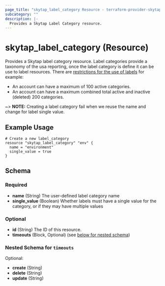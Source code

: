 ```yaml
---
page_title: "skytap_label_category Resource - terraform-provider-skytap"
subcategory: ""
description: |-
  Provides a Skytap Label Category resource.
---
```


# skytap_label_category (Resource)

Provides a Skytap label category resource. Label categories provide a taxonomy of the usa reporting, once the label category is define it can be use to label resources. There are [restrictions for the use of labels](https://help.skytap.com/using-labels-for-in-depth-reporting.html#Restrictions) for example:

* An account can have a maximum of 100 active categories.
* An account can have a maximum combined total active and inactive (deleted) 200 categories.
 
~> **NOTE:** Creating a label category fail when we reuse the name and change for label single value.

## Example Usage

```hcl
# Create a new label_category
resource "skytap_label_category" "env" {
  name = "environment"
  single_value = true
}
```

<!-- schema generated by tfplugindocs -->
## Schema

### Required

- **name** (String) The user-defined label category name
- **single_value** (Boolean) Whether labels must have a single value for the category, or if they may have multiple values

### Optional

- **id** (String) The ID of this resource.
- **timeouts** (Block, Optional) (see [below for nested schema](#nestedblock--timeouts))

<a id="nestedblock--timeouts"></a>
### Nested Schema for `timeouts`

Optional:

- **create** (String)
- **delete** (String)
- **update** (String)
